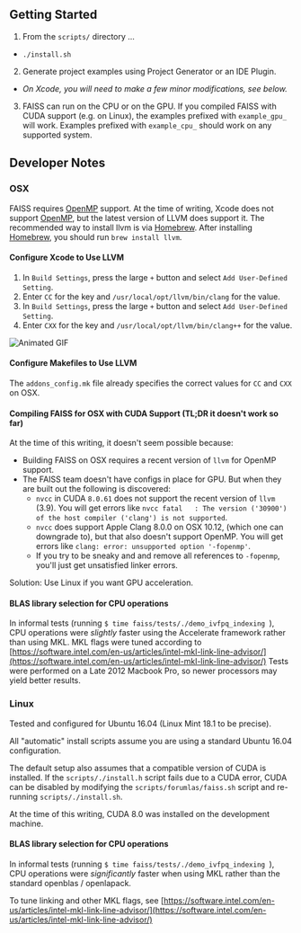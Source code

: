 ## Getting Started

1. From the `scripts/` directory ...
  - `./install.sh`
2. Generate project examples using Project Generator or an IDE Plugin.
  - _On Xcode, you will need to make a few minor modifications, see below._
3. FAISS can run on the CPU or on the GPU. If you compiled FAISS with CUDA support (e.g. on Linux), the examples prefixed with `example_gpu_` will work.  Examples prefixed with `example_cpu_` should work on any supported system.

## Developer Notes

### OSX

FAISS requires [OpenMP](http://www.openmp.org/) support. At the time of writing, Xcode does not support [OpenMP](http://www.openmp.org/), but the latest version of LLVM does support it. The recommended way to install llvm is via [Homebrew](https://brew.sh/). After installing [Homebrew](https://brew.sh/), you should run `brew install llvm`.

#### Configure Xcode to Use LLVM
1. In `Build Settings`, press the large `+` button and select `Add User-Defined Setting`.
2. Enter `CC` for the key and `/usr/local/opt/llvm/bin/clang` for the value.
3. In `Build Settings`, press the large `+` button and select `Add User-Defined Setting`.
4. Enter `CXX` for the key and `/usr/local/opt/llvm/bin/clang++` for the value.

![Animated GIF](https://media.giphy.com/media/3o7btTvEP1NAigN54Y/giphy.gif)

#### Configure Makefiles to Use LLVM
The `addons_config.mk` file already specifies the correct values for `CC` and `CXX` on OSX.

#### Compiling FAISS for OSX with CUDA Support (TL;DR it doesn't work so far)
At the time of this writing, it doesn't seem possible because:
- Building FAISS on OSX requires a recent version of `llvm` for OpenMP support.
- The FAISS team doesn't have configs in place for GPU. But when they are built out the following is discovered:
  - `nvcc` in CUDA `8.0.61` does not support the recent version of `llvm` (3.9).  You will get errors like `nvcc fatal   : The version ('30900') of the host compiler ('clang') is not supported`.
  - `nvcc` does support Apple Clang 8.0.0 on OSX 10.12, (which one can downgrade to), but that also doesn't support OpenMP.  You will get errors like `clang: error: unsupported option '-fopenmp'`.
  - If you try to be sneaky and and remove all references to `-fopenmp`, you'll just get unsatisfied linker errors.

Solution: Use Linux if you want GPU acceleration.

#### BLAS library selection for CPU operations

In informal tests (running `$ time faiss/tests/./demo_ivfpq_indexing `), CPU operations were _slightly_ faster using the Accelerate framework rather than using MKL.  MKL flags were tuned according to [https://software.intel.com/en-us/articles/intel-mkl-link-line-advisor/](https://software.intel.com/en-us/articles/intel-mkl-link-line-advisor/)  Tests were performed on a Late 2012 Macbook Pro, so newer processors may yield better results.

### Linux

Tested and configured for Ubuntu 16.04 (Linux Mint 18.1 to be precise).

All "automatic" install scripts assume you are using a standard Ubuntu 16.04 configuration.

The default setup also assumes that a compatible version of CUDA is installed.  If the `scripts/./install.h` script fails due to a CUDA error, CUDA can be disabled by modifying the `scripts/forumlas/faiss.sh` script and re-running `scripts/./install.sh`.

At the time of this writing, CUDA 8.0 was installed on the development machine.

#### BLAS library selection for CPU operations

In informal tests (running `$ time faiss/tests/./demo_ivfpq_indexing `), CPU operations were _significantly_ faster when using MKL rather than the standard openblas / openlapack.

To tune linking and other MKL flags, see [https://software.intel.com/en-us/articles/intel-mkl-link-line-advisor/](https://software.intel.com/en-us/articles/intel-mkl-link-line-advisor/)

